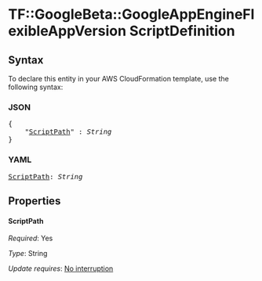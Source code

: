 # TF::GoogleBeta::GoogleAppEngineFlexibleAppVersion ScriptDefinition

## Syntax

To declare this entity in your AWS CloudFormation template, use the following syntax:

### JSON

<pre>
{
    "<a href="#scriptpath" title="ScriptPath">ScriptPath</a>" : <i>String</i>
}
</pre>

### YAML

<pre>
<a href="#scriptpath" title="ScriptPath">ScriptPath</a>: <i>String</i>
</pre>

## Properties

#### ScriptPath

_Required_: Yes

_Type_: String

_Update requires_: [No interruption](https://docs.aws.amazon.com/AWSCloudFormation/latest/UserGuide/using-cfn-updating-stacks-update-behaviors.html#update-no-interrupt)

